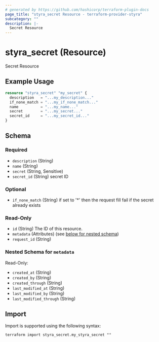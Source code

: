 ```yaml
---
# generated by https://github.com/hashicorp/terraform-plugin-docs
page_title: "styra_secret Resource - terraform-provider-styra"
subcategory: ""
description: |-
  Secret Resource
---
```


# styra_secret (Resource)

Secret Resource

## Example Usage

```terraform
resource "styra_secret" "my_secret" {
  description   = "...my_description..."
  if_none_match = "...my_if_none_match..."
  name          = "...my_name..."
  secret        = "...my_secret..."
  secret_id     = "...my_secret_id..."
}
```

<!-- schema generated by tfplugindocs -->
## Schema

### Required

- `description` (String)
- `name` (String)
- `secret` (String, Sensitive)
- `secret_id` (String) secret ID

### Optional

- `if_none_match` (String) if set to '*' then the request fill fail if the secret already exists

### Read-Only

- `id` (String) The ID of this resource.
- `metadata` (Attributes) (see [below for nested schema](#nestedatt--metadata))
- `request_id` (String)

<a id="nestedatt--metadata"></a>
### Nested Schema for `metadata`

Read-Only:

- `created_at` (String)
- `created_by` (String)
- `created_through` (String)
- `last_modified_at` (String)
- `last_modified_by` (String)
- `last_modified_through` (String)

## Import

Import is supported using the following syntax:

```shell
terraform import styra_secret.my_styra_secret ""
```
